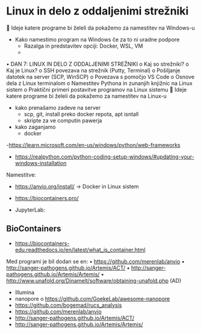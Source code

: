 # Linux in delo z oddaljenimi strežniki

	Ideje katere programe bi želeli da pokažemo za namestitev na Windows-u
- Kako namestimo program na Windows če za to ni uradne podpore
    - Razalga in predstavitev opciji: Docker, WSL, VM
    - 

•	DAN 7: LINUX IN DELO Z ODDALJENIMI STREŽNIKI
o	Kaj so strežniki?
o	Kaj je Linux?
o	SSH povezava na strežnik (Putty, Terminal)
o	Pošiljanje datotek na server (SCP, WinSCP)
o	Povezava s pomočjo VS Code
o	Osnove dela z Linux terminalom
o	Namestitev Pythona in zunanjih knjižnic na Linux sistem
o	Praktični primeri postavitve programov  na Linux sistemu
	Ideje katere programe bi želeli da pokažemo za namestitev na Linux-u


- kako prenašamo zadeve na server 
    - scp, git, install preko docker repota, apt isntall
    - skripte za ve computin pawerja
- kako zaganjamo
    - docker 


-https://learn.microsoft.com/en-us/windows/python/web-frameworks

- https://realpython.com/python-coding-setup-windows/#updating-your-windows-installation


Namestitve:
- https://anvio.org/install/ -> Docker in Linux sistem

- https://biocontainers.pro/
- JupyterLab:

## BioContainers
- https://biocontainers-edu.readthedocs.io/en/latest/what_is_container.html

Med programi je bil dodan se en:
•	https://github.com/merenlab/anvio
•	http://sanger-pathogens.github.io/Artemis/ACT/
•	http://sanger-pathogens.github.io/Artemis/Artemis/
•	http://www.unafold.org/Dinamelt/software/obtaining-unafold.php (AD)

-	Illumina
-	nanopore
o	https://github.com/GoekeLab/awesome-nanopore
-	https://github.com/bogemad/rucs_analysis
-	https://github.com/merenlab/anvio
-	http://sanger-pathogens.github.io/Artemis/ACT/
-	http://sanger-pathogens.github.io/Artemis/Artemis/
